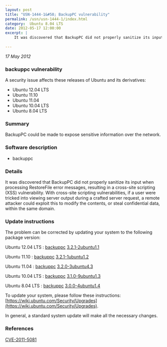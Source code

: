 ```yaml
---
layout: post
title: "USN-1444-1&#58; BackupPC vulnerability"
permalink: /usn/usn-1444-1/index.html
category:  Ubuntu 8.04 LTS
date: 2012-05-17 12:00:00
excerpt: |
    It was discovered that BackupPC did not properly sanitize its input when processing RestoreFile error messages, resulting in a cross-site scripting (XSS) vulnerability. With cross-site scripting vulnerabilities, if a user were tricked into viewing server output during a crafted server request, a remote attacker could exploit this to modify the contents, or steal confidential data, within the same domain. 
    
--- 
```

 
 

*17 May 2012*

### backuppc vulnerability

A security issue affects these releases of Ubuntu and its derivatives:

* Ubuntu 12.04 LTS
* Ubuntu 11.10
* Ubuntu 11.04
* Ubuntu 10.04 LTS
* Ubuntu 8.04 LTS

### Summary

BackupPC could be made to expose sensitive information over the network. 

### Software description

* backuppc 

### Details

It was discovered that BackupPC did not properly sanitize its input when processing RestoreFile error messages, resulting in a cross-site scripting (XSS) vulnerability. With cross-site scripting vulnerabilities, if a user were tricked into viewing server output during a crafted server request, a remote attacker could exploit this to modify the contents, or steal confidential data, within the same domain. 

### Update instructions

The problem can be corrected by updating your system to the following package version:

Ubuntu 12.04 LTS
 : [backuppc](https://launchpad.net/ubuntu/+source/backuppc) <span> [3.2.1-2ubuntu1.1](https://launchpad.net/ubuntu/+source/backuppc/3.2.1-2ubuntu1.1) </span> 

Ubuntu 11.10
 : [backuppc](https://launchpad.net/ubuntu/+source/backuppc) <span> [3.2.1-1ubuntu1.2](https://launchpad.net/ubuntu/+source/backuppc/3.2.1-1ubuntu1.2) </span> 

Ubuntu 11.04
 : [backuppc](https://launchpad.net/ubuntu/+source/backuppc) <span> [3.2.0-3ubuntu4.3](https://launchpad.net/ubuntu/+source/backuppc/3.2.0-3ubuntu4.3) </span> 

Ubuntu 10.04 LTS
 : [backuppc](https://launchpad.net/ubuntu/+source/backuppc) <span> [3.1.0-9ubuntu1.3](https://launchpad.net/ubuntu/+source/backuppc/3.1.0-9ubuntu1.3) </span> 

Ubuntu 8.04 LTS
 : [backuppc](https://launchpad.net/ubuntu/+source/backuppc) <span> [3.0.0-4ubuntu1.4](https://launchpad.net/ubuntu/+source/backuppc/3.0.0-4ubuntu1.4) </span> 

To update your system, please follow these instructions: [https://wiki.ubuntu.com/Security/Upgrades](https://wiki.ubuntu.com/Security/Upgrades).

In general, a standard system update will make all the necessary changes. 

### References

 
 [CVE-2011-5081](http://people.ubuntu.com/~ubuntu-security/cve/CVE-2011-5081)
 

